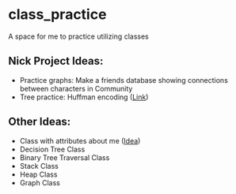 # class_practice
A space for me to practice utilizing classes

## Nick Project Ideas:
- Practice graphs: Make a friends database showing connections between characters in Community
- Tree practice: Huffman encoding ([Link](https://www.geeksforgeeks.org/huffman-coding-greedy-algo-3/))

## Other Ideas:
- Class with attributes about me ([Idea](https://www.linkedin.com/in/alyssa-fedgo-mph/overlay/background-image/))
- Decision Tree Class
- Binary Tree Traversal Class
- Stack Class
- Heap Class
- Graph Class
